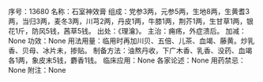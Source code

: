 序号：13680
名称：石室神效膏
组成：党参3两，元参5两，生地8两，生黄耆3两，当归3两，麦冬3两，川芎2两，丹皮1两，牛膝1两，荆芥1两，生甘草1两，银花1斤，防风5钱，茜草5钱。
出处：《理瀹》。
主治：痈疡，外症溃后。
加减：None
功效：None
用法用量：临用时再加川贝、五倍、儿茶、血竭、藤黄。炒乳香、贝母、冰片未，掺贴。
制备方法：油熬丹收，下广木香、乳香、没药、血竭各1两，象皮末5钱，麝香1钱。
临床应用：None
各家论述：None
用药禁忌：None
附注：None
